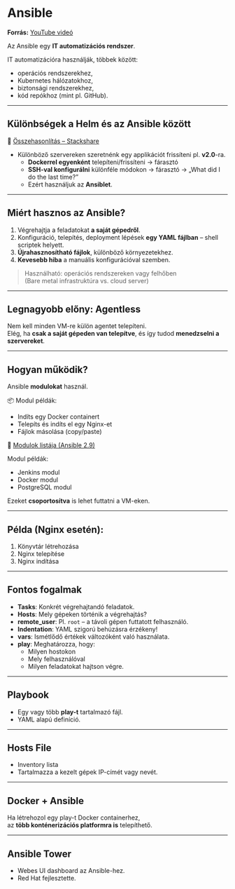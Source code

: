 
# Ansible

**Forrás:** [YouTube videó](https://www.youtube.com/watch?v=1id6ERvfozo)

Az Ansible egy **IT automatizációs rendszer**.

IT automatizációra használják, többek között:
- operációs rendszerekhez,
- Kubernetes hálózatokhoz,
- biztonsági rendszerekhez,
- kód repókhoz (mint pl. GitHub).

---

## Különbségek a Helm és az Ansible között

📌 [Összehasonlítás – Stackshare](https://stackshare.io/stackups/ansible-vs-helm)

- Különböző szervereken szeretnénk egy applikációt frissíteni pl. **v2.0**-ra.
  - **Dockerrel egyenként** telepíteni/frissíteni → fárasztó
  - **SSH-val konfigurálni** különféle módokon → fárasztó → „What did I do the last time?”
  - Ezért használjuk az **Ansiblet**.

---

## Miért hasznos az Ansible?

1. Végrehajtja a feladatokat **a saját gépedről**.
2. Konfiguráció, telepítés, deployment lépések **egy YAML fájlban** – shell scriptek helyett.
3. **Újrahasznosítható fájlok**, különböző környezetekhez.
4. **Kevesebb hiba** a manuális konfigurációval szemben.

> Használható: operációs rendszereken vagy felhőben  
> (Bare metal infrastruktúra vs. cloud server)

---

## Legnagyobb előny: Agentless

Nem kell minden VM-re külön agentet telepíteni.  
Elég, ha **csak a saját gépeden van telepítve**, és így tudod **menedzselni a szervereket**.

---

## Hogyan működik?

Ansible **modulokat** használ.

📦 Modul példák:
- Indíts egy Docker containert
- Telepíts és indíts el egy Nginx-et
- Fájlok másolása (copy/paste)

🔗 [Modulok listája (Ansible 2.9)](https://docs.ansible.com/ansible/2.9/modules/modules_by_category.html)

Modul példák:
- Jenkins modul
- Docker modul
- PostgreSQL modul

Ezeket **csoportosítva** is lehet futtatni a VM-eken.

---

## Példa (Nginx esetén):

1. Könyvtár létrehozása
2. Nginx telepítése
3. Nginx indítása

---

## Fontos fogalmak

- **Tasks**: Konkrét végrehajtandó feladatok.
- **Hosts**: Mely gépeken történik a végrehajtás?
- **remote_user**: Pl. `root` – a távoli gépen futtatott felhasználó.
- **Indentation**: YAML szigorú behúzásra érzékeny!
- **vars**: Ismétlődő értékek változóként való használata.
- **play**: Meghatározza, hogy:
  - Milyen hostokon
  - Mely felhasználóval
  - Milyen feladatokat hajtson végre.

---

## Playbook

- Egy vagy több **play-t** tartalmazó fájl.
- YAML alapú definíció.

---

## Hosts File

- Inventory lista
- Tartalmazza a kezelt gépek IP-címét vagy nevét.

---

## Docker + Ansible

Ha létrehozol egy play-t Docker containerhez,  
az **több konténerizációs platformra is** telepíthető.

---

## Ansible Tower

- Webes UI dashboard az Ansible-hez.
- Red Hat fejlesztette.
